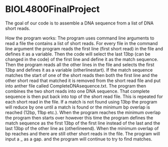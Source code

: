 # BIOL4800FinalProject
The goal of our code is to assemble a DNA sequence from a list of DNA short reads.

How the program works:
The program uses command line arguments to read a file the contains a list of short reads. For every file in the command line argument the program reads the first line (first short read) in the file and defines it as a variable. Then the code will select the last 13bp (can be changed in the code) of the first line and define it as the match sequence. Then the program reads all the other lines in the file and selects the first 13bp and defines it as a variable (otherlinestart). If the match sequence matches the start of one of the short reads then both the first line and the other short read that matched it is removed from the short read file and put into anther file called CompleteDNAsequence.txt. The program then combines the two short reads into one DNA sequence. That complete sequence is then put back into top of the short read file. This is repeated for each short read in the file. If a match is not found using 13bp the program will reduce by one until a match is found or the minimum bp overlap is reached (12bp, 11bp etc.). When the program reaches the minimum overlap the program then starts over however this time the program defines the match sequence as the first 13bp of the first line instead of the last and the last 13bp of the other line as (otherlineend). When the minimum overlap of bp reaches and there are still other short reads in the file. The program will input a _ as a gap. and the program will continue to try to find matches.

